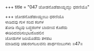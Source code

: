 +++
title = "047 ಜೋಡನೊಡೆಹಾಯ್ದಮ್ಬು ಧರಣಿಯೊ"

+++
ಜೋಡನೊಡೆಹಾಯ್ದಂಬು ಧರಣಿಯೊ  
ಳಾಡಿದವು ಗುಳ ಸರಿದ ಕರಿಗಳ  
ತೋಡಿ ನೆಟ್ಟವು ಬದ್ಧರಂಗಳ ಬಾದಣವ ಕೊರೆದು  
ಈಡಿರಿದವರಿಸುಭಟರೊಡಲಿನ  
ಜೋಡುಗಳ ಜರಿಯೊಡೆದು ತಳಪಟ  
ಮಾಡಿದವು ಚತುರಂಗಬಲವನು ಪಾರ್ಥನಂಬುಗಳು       ॥47॥